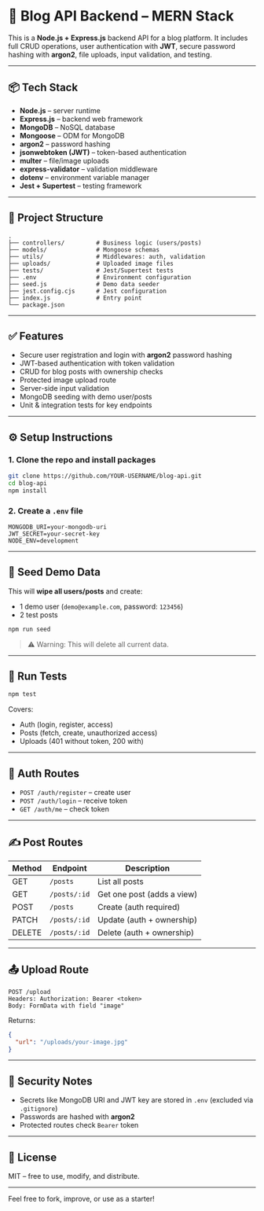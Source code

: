 # 📰 Blog API Backend – MERN Stack

This is a **Node.js + Express.js** backend API for a blog platform. It includes full CRUD operations, user authentication with **JWT**, secure password hashing with **argon2**, file uploads, input validation, and testing.

---

## 📦 Tech Stack

- **Node.js** – server runtime
- **Express.js** – backend web framework
- **MongoDB** – NoSQL database
- **Mongoose** – ODM for MongoDB
- **argon2** – password hashing
- **jsonwebtoken (JWT)** – token-based authentication
- **multer** – file/image uploads
- **express-validator** – validation middleware
- **dotenv** – environment variable manager
- **Jest + Supertest** – testing framework

---

## 📁 Project Structure

```
.
├── controllers/         # Business logic (users/posts)
├── models/              # Mongoose schemas
├── utils/               # Middlewares: auth, validation
├── uploads/             # Uploaded image files
├── tests/               # Jest/Supertest tests
├── .env                 # Environment configuration
├── seed.js              # Demo data seeder
├── jest.config.cjs      # Jest configuration
├── index.js             # Entry point
└── package.json
```

---

## ✅ Features

- Secure user registration and login with **argon2** password hashing
- JWT-based authentication with token validation
- CRUD for blog posts with ownership checks
- Protected image upload route
- Server-side input validation
- MongoDB seeding with demo user/posts
- Unit & integration tests for key endpoints

---

## ⚙️ Setup Instructions

### 1. Clone the repo and install packages

```bash
git clone https://github.com/YOUR-USERNAME/blog-api.git
cd blog-api
npm install
```

### 2. Create a `.env` file

```env
MONGODB_URI=your-mongodb-uri
JWT_SECRET=your-secret-key
NODE_ENV=development
```

---

## 🌱 Seed Demo Data

This will **wipe all users/posts** and create:

- 1 demo user (`demo@example.com`, password: `123456`)
- 2 test posts

```bash
npm run seed
```

> ⚠️ Warning: This will delete all current data.

---

## 🧪 Run Tests

```bash
npm test
```

Covers:

- Auth (login, register, access)
- Posts (fetch, create, unauthorized access)
- Uploads (401 without token, 200 with)

---

## 🔐 Auth Routes

- `POST /auth/register` – create user
- `POST /auth/login` – receive token
- `GET /auth/me` – check token

---

## ✍️ Post Routes

| Method | Endpoint          | Description                    |
|--------|-------------------|--------------------------------|
| GET    | `/posts`          | List all posts                 |
| GET    | `/posts/:id`      | Get one post (adds a view)     |
| POST   | `/posts`          | Create (auth required)         |
| PATCH  | `/posts/:id`      | Update (auth + ownership)      |
| DELETE | `/posts/:id`      | Delete (auth + ownership)      |

---

## 📤 Upload Route

```http
POST /upload
Headers: Authorization: Bearer <token>
Body: FormData with field "image"
```

Returns:

```json
{
  "url": "/uploads/your-image.jpg"
}
```

---

## 🔐 Security Notes

- Secrets like MongoDB URI and JWT key are stored in `.env` (excluded via `.gitignore`)
- Passwords are hashed with **argon2**
- Protected routes check `Bearer` token

---

## 📃 License

MIT – free to use, modify, and distribute.

---

Feel free to fork, improve, or use as a starter!
